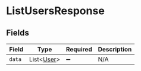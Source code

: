 # ListUsersResponse


## Fields

| Field                                     | Type                                      | Required                                  | Description                               |
| ----------------------------------------- | ----------------------------------------- | ----------------------------------------- | ----------------------------------------- |
| `data`                                    | List<[User](../../models/shared/User.md)> | :heavy_minus_sign:                        | N/A                                       |
